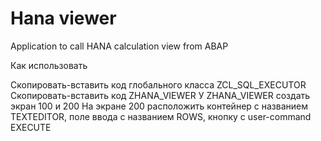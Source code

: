 # Hana viewer
 Application to call HANA calculation view from ABAP
 
 Как использовать

Скопировать-вставить код глобального класса ZCL_SQL_EXECUTOR
Скопировать-вставить код ZHANA_VIEWER
У ZHANA_VIEWER создать экран 100 и 200
На экране 200 расположить контейнер с названием TEXTEDITOR, поле ввода с названием ROWS, кнопку с user-command EXECUTE